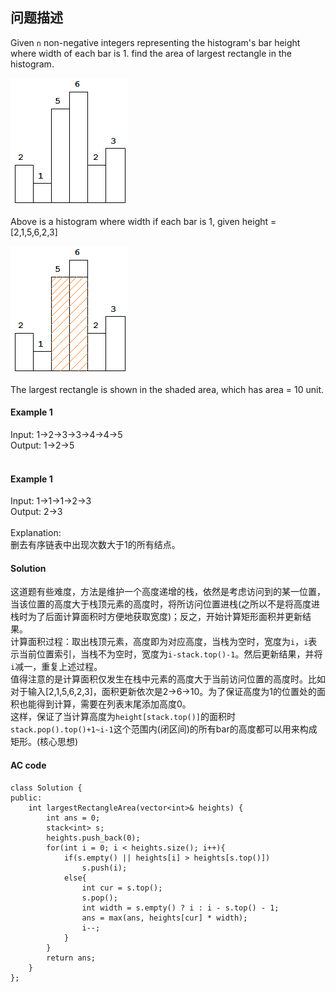 ## 问题描述



Given <code>n</code> non-negative integers representing the histogram's bar height where width of each bar is 1. find the area of largest rectangle in the histogram.</br>

![](https://github.com/myskety/leetcode/blob/master/images/histogram.png)

Above is a histogram where width if each bar is 1, given height = [2,1,5,6,2,3]

![](https://github.com/myskety/leetcode/blob/master/images/histogram_area.png)

The largest rectangle is shown in the shaded area, which has area = 10 unit.

#### Example 1

Input: 1->2->3->3->4->4->5 </br>
Output: 1->2->5</br></br>

#### Example 1

Input: 1->1->1->2->3 </br>
Output: 2->3</br></br>
Explanation: </br>
删去有序链表中出现次数大于1的所有结点。



#### Solution
这道题有些难度，方法是维护一个高度递增的栈，依然是考虑访问到的某一位置，当该位置的高度大于栈顶元素的高度时，将所访问位置进栈(之所以不是将高度进栈时为了后面计算面积时方便地获取宽度)；反之，开始计算矩形面积并更新结果。<br>
计算面积过程：取出栈顶元素，高度即为对应高度，当栈为空时，宽度为<code>i</code>，<code>i</code>表示当前位置索引，当栈不为空时，宽度为<code>i-stack.top()-1</code>。然后更新结果，并将<code>i</code>减一，重复上述过程。<br>
值得注意的是计算面积仅发生在栈中元素的高度大于当前访问位置的高度时。比如对于输入[2,1,5,6,2,3]，面积更新依次是2->6->10。为了保证高度为1的位置处的面积也能得到计算，需要在列表末尾添加高度0。<br>
这样，保证了当计算高度为<code>height[stack.top()]</code>的面积时<code>stack.pop().top()+1~i-1</code>这个范围内(闭区间)的所有bar的高度都可以用来构成矩形。(核心思想)
#### AC code

```
class Solution {
public:
    int largestRectangleArea(vector<int>& heights) {
        int ans = 0;
        stack<int> s;
        heights.push_back(0);
        for(int i = 0; i < heights.size(); i++){
            if(s.empty() || heights[i] > heights[s.top()])
                s.push(i);
            else{
                int cur = s.top();
                s.pop();
                int width = s.empty() ? i : i - s.top() - 1;
                ans = max(ans, heights[cur] * width);
                i--;
            }
        }
        return ans;
    }
};
```

